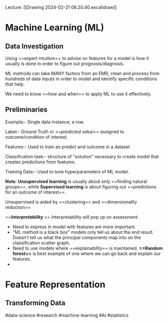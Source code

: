 Lecture: [[Drawing 2024-02-21 08.20.40.excalidraw]]

# Machine Learning (ML)
## Data Investigation

Using ==expert intuition== to advise on features for a model is how it usually is done in order to figure out prognosis/diagnosis.

ML methods can take MANY factors from an EMR, clean and process from hundreds of data inputs in order to model and identify specific conditions that help.

We need to know ==how and when== to apply ML to use it effectively.

## Preliminaries
Example:- 
Single data instance; a row.

Label:-
Ground Truth or ==*predicted value*== assigned to outcome/condition of interest.

Features:- 
Used to train an predict and outcome in a dataset

Classification task:- 
structure of "solution" necessary to create model that creates predictions from features.

Training Data:- 
Used to tune hyperparameters of ML model.

**Note**: **Unsupervised learning** is usually about only ==finding natural groups==, while **Supervised learning** is about figuring out ==predictions for an outcome of interest==.

Unsupervised is aided by ==clustering== and ==dimensionality reduction==

==***Interpretability*** ==
Interpretability will pop up on assessment.
- Need to express in model with features are more important.
- "ML method is a black box" models only tell us about the end result. Doesn't tell us what the principal components map into on the classification scatter graph.
- Need to use models where ==explainability== is maintained. **==Random forest==** is best example of one where we can go back and explain our features.
- 

# Feature Representation
## Transforming Data



#data-science #research #machine-learning #AI #statistics 